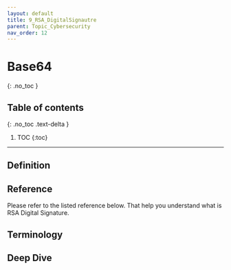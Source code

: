 ```yaml
---
layout: default
title: 9_RSA_DigitalSignautre
parent: Topic_Cybersecurity
nav_order: 12
---
```


# Base64
{: .no_toc }

## Table of contents
{: .no_toc .text-delta }

1. TOC
{:toc}

---

## Definition


## Reference
Please refer to the listed reference below. That help you understand what is RSA Digital Signature.

## Terminology

## Deep Dive